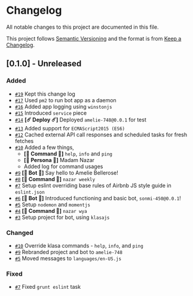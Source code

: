 # Changelog

All notable changes to this project are documented in this file.

This project follows [Semantic Versioning](https://semver.org/spec/v2.0.0.html) and the format is from [Keep a Changelog](https://keepachangelog.com/en/1.0.0/).

## [0.1.0] - Unreleased

### Added
- [`#19`](https://github.com/wizvishak/amelie-748/pull/19) Kept this change log
- [`#17`](https://github.com/wizvishak/amelie-748/pull/17) Used `pm2` to run bot app as a daemon 
- [`#16`](https://github.com/wizvishak/amelie-748/pull/16) Added app logging using `winstonjs`  
- [`#15`](https://github.com/wizvishak/amelie-748/pull/15) Introduced `service` piece
- [`#14`](https://github.com/wizvishak/amelie-748/pull/14) **[:comet: Deploy :comet:]** Deployed `amelie-748@0.0.1` for test
- [`#13`](https://github.com/wizvishak/amelie-748/pull/13) Added support for `ECMAScript2015 (ES6)`
- [`#12`](https://github.com/wizvishak/amelie-748/pull/12) Cached external API call responses and scheduled tasks for fresh fetches
- [`#10`](https://github.com/wizvishak/amelie-748/pull/10) Added a few things,
  - **[:tada: Command :tada:]** `help`, `info` and `ping`
  - **[:woman: Persona :woman:]** Madam Nazar
  - Added log for command usages
- [`#9`](https://github.com/wizvishak/amelie-748/pull/9) **[:gift: Bot :gift:]** Say hello to Amelie Bellerose!
- [`#8`](https://github.com/wizvishak/amelie-748/pull/8) **[:tada: Command :tada:]** `nazar weekly`
- [`#7`](https://github.com/wizvishak/amelie-748/pull/7) Setup eslint overriding base rules of Airbnb JS style guide in `eslint.json`
- [`#6`](https://github.com/wizvishak/amelie-748/pull/6) **[:gift: Bot :gift:]** Introduced functioning and basic bot, `sonmi-450@0.0.1`!
- [`#5`](https://github.com/wizvishak/amelie-748/pull/5) Setup `nodemon` and `momentjs`
- [`#4`](https://github.com/wizvishak/amelie-748/pull/4) **[:tada: Command :tada:]** `nazar wya`
- [`#3`](https://github.com/wizvishak/amelie-748/pull/3) Setup project for bot, using `klasajs`

### Changed
- [`#10`](https://github.com/wizvishak/amelie-748/pull/10) Override klasa commands - `help`, `info`, and `ping`
- [`#9`](https://github.com/wizvishak/amelie-748/pull/9) Rebranded project and bot to `amelie-748`
- [`#5`](https://github.com/wizvishak/amelie-748/pull/5) Moved messages to `languages/en-US.js`

### Fixed
- [`#7`](https://github.com/wizvishak/amelie-748/pull/7) Fixed `grunt eslint` task

